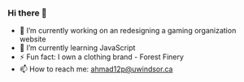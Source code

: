 ### Hi there 👋


- 🔭 I’m currently working on an redesigning a gaming organization website
- 🌱 I’m currently learning JavaScript
- ⚡ Fun fact: I own a clothing brand - Forest Finery
- 📫 How to reach me: ahmad12p@uwindsor.ca
